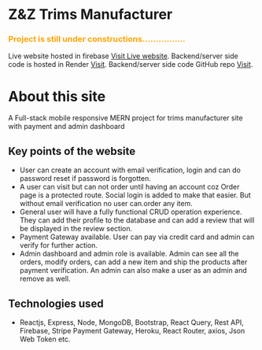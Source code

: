 # Z&Z Trims Manufacturer

<h3 style="color: orange">Project is still under constructions................</h3>

Live website hosted in firebase [Visit Live website](https://garments-accessories.web.app/).
Backend/server side code is hosted in Render [Visit](https://zandz-trims.onrender.com/).
Backend/server side code GitHub repo [Visit](https://github.com/Zahid-BM/z-and-z-trims-full-stack-with-mern).

# About this site

A Full-stack mobile responsive MERN project for trims manufacturer site with payment and admin dashboard

## Key points of the website

* User can create an account with email verification, login  and can do password reset if password is forgotten.
* A user can visit but can not order until having an account coz Order page is a protected route. Social login is added to make that easier. But without email verification no user can.order any item.
* General user will have a fully functional CRUD operation experience. They can add their profile to the database and can add a review that will be displayed in the review section.
* Payment Gateway available. User can pay via credit card and admin can verify for further action.
* Admin dashboard and admin role is available. Admin can see all the orders, modify orders, can add a new item and ship the products after payment verification. An admin can also make a user as an admin and remove as well.
  
## Technologies used

* Reactjs, Express, Node, MongoDB, Bootstrap, React Query, Rest API, Firebase, Stripe Payment Gateway, Heroku, React Router, axios, Json Web Token etc.
